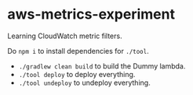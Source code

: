 # aws-metrics-experiment

Learning CloudWatch metric filters.

Do `npm i` to install dependencies for `./tool`.

* `./gradlew clean build` to build the Dummy lambda.
* `./tool deploy` to deploy everything.
* `./tool undeploy` to undeploy everything.
